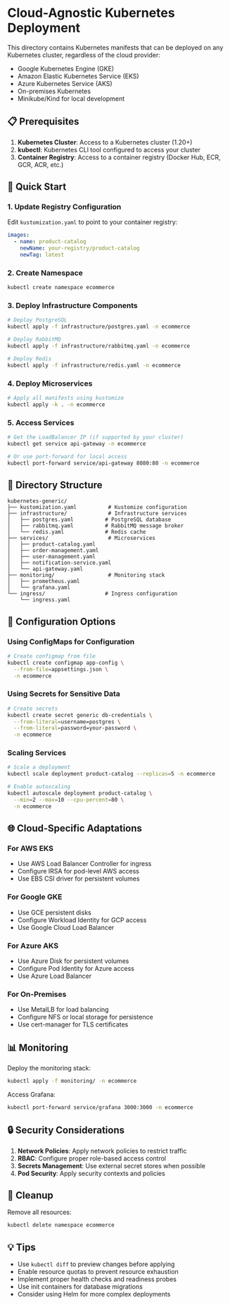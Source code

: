 # Cloud-Agnostic Kubernetes Deployment

This directory contains Kubernetes manifests that can be deployed on any Kubernetes cluster, regardless of the cloud provider:
- Google Kubernetes Engine (GKE)
- Amazon Elastic Kubernetes Service (EKS)
- Azure Kubernetes Service (AKS)
- On-premises Kubernetes
- Minikube/Kind for local development

## 📋 Prerequisites

1. **Kubernetes Cluster**: Access to a Kubernetes cluster (1.20+)
2. **kubectl**: Kubernetes CLI tool configured to access your cluster
3. **Container Registry**: Access to a container registry (Docker Hub, ECR, GCR, ACR, etc.)

## 🚀 Quick Start

### 1. Update Registry Configuration
Edit `kustomization.yaml` to point to your container registry:

```yaml
images:
  - name: product-catalog
    newName: your-registry/product-catalog
    newTag: latest
```

### 2. Create Namespace
```bash
kubectl create namespace ecommerce
```

### 3. Deploy Infrastructure Components
```bash
# Deploy PostgreSQL
kubectl apply -f infrastructure/postgres.yaml -n ecommerce

# Deploy RabbitMQ
kubectl apply -f infrastructure/rabbitmq.yaml -n ecommerce

# Deploy Redis
kubectl apply -f infrastructure/redis.yaml -n ecommerce
```

### 4. Deploy Microservices
```bash
# Apply all manifests using kustomize
kubectl apply -k . -n ecommerce
```

### 5. Access Services
```bash
# Get the LoadBalancer IP (if supported by your cluster)
kubectl get service api-gateway -n ecommerce

# Or use port-forward for local access
kubectl port-forward service/api-gateway 8080:80 -n ecommerce
```

## 📁 Directory Structure

```
kubernetes-generic/
├── kustomization.yaml          # Kustomize configuration
├── infrastructure/             # Infrastructure services
│   ├── postgres.yaml          # PostgreSQL database
│   ├── rabbitmq.yaml          # RabbitMQ message broker
│   └── redis.yaml             # Redis cache
├── services/                   # Microservices
│   ├── product-catalog.yaml
│   ├── order-management.yaml
│   ├── user-management.yaml
│   ├── notification-service.yaml
│   └── api-gateway.yaml
├── monitoring/                 # Monitoring stack
│   ├── prometheus.yaml
│   └── grafana.yaml
└── ingress/                   # Ingress configuration
    └── ingress.yaml
```

## 🔧 Configuration Options

### Using ConfigMaps for Configuration
```bash
# Create configmap from file
kubectl create configmap app-config \
  --from-file=appsettings.json \
  -n ecommerce
```

### Using Secrets for Sensitive Data
```bash
# Create secrets
kubectl create secret generic db-credentials \
  --from-literal=username=postgres \
  --from-literal=password=your-password \
  -n ecommerce
```

### Scaling Services
```bash
# Scale a deployment
kubectl scale deployment product-catalog --replicas=5 -n ecommerce

# Enable autoscaling
kubectl autoscale deployment product-catalog \
  --min=2 --max=10 --cpu-percent=80 \
  -n ecommerce
```

## 🌐 Cloud-Specific Adaptations

### For AWS EKS
- Use AWS Load Balancer Controller for ingress
- Configure IRSA for pod-level AWS access
- Use EBS CSI driver for persistent volumes

### For Google GKE
- Use GCE persistent disks
- Configure Workload Identity for GCP access
- Use Google Cloud Load Balancer

### For Azure AKS
- Use Azure Disk for persistent volumes
- Configure Pod Identity for Azure access
- Use Azure Load Balancer

### For On-Premises
- Use MetalLB for load balancing
- Configure NFS or local storage for persistence
- Use cert-manager for TLS certificates

## 📊 Monitoring

Deploy the monitoring stack:
```bash
kubectl apply -f monitoring/ -n ecommerce
```

Access Grafana:
```bash
kubectl port-forward service/grafana 3000:3000 -n ecommerce
```

## 🔒 Security Considerations

1. **Network Policies**: Apply network policies to restrict traffic
2. **RBAC**: Configure proper role-based access control
3. **Secrets Management**: Use external secret stores when possible
4. **Pod Security**: Apply security contexts and policies

## 🧹 Cleanup

Remove all resources:
```bash
kubectl delete namespace ecommerce
```

## 💡 Tips

- Use `kubectl diff` to preview changes before applying
- Enable resource quotas to prevent resource exhaustion
- Implement proper health checks and readiness probes
- Use init containers for database migrations
- Consider using Helm for more complex deployments